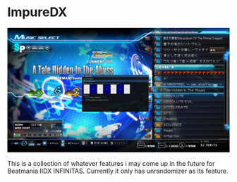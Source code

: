 # ImpureDX

![unrandomizer](https://github.com/MatVeiQaaa/ImpureDX/blob/main/.github/images/unrandomizer.png)

This is a collection of whatever features i may come up in the future for Beatmania IIDX INFINITAS.
Currently it only has unrandomizer as its feature.
